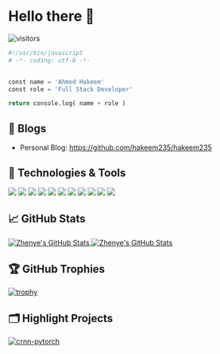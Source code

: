 # Hello there 👋

![visitors](https://visitor-badge.laobi.icu/badge?page_id=hakeem235.hakeem235)

```python
#!/usr/bin/javascript
# -*- coding: utf-8 -*-


const name = 'Ahmed Hakeem'
const role = 'Full Stack Developer'

return console.log( name + role )
```

## 📝 Blogs

- Personal Blog: https://github.com/hakeem235/hakeem235

## 🔧 Technologies & Tools

![](https://img.shields.io/badge/Editor-VS_Code-informational?style=flat&logo=visual-studio-code&logoColor=white&color=6aa6f8)
![](https://img.shields.io/badge/Code-HTML-informational?style=flat&logo=html&logoColor=white&color=6aa6f8)
![](https://img.shields.io/badge/Code-CSS-informational?style=flat&logo=css&logoColor=white&color=6aa6f8)
![](https://img.shields.io/badge/Code-Bootstrap-informational?style=flat&logo=bootstrap&logoColor=white&color=6aa6f8)
![](https://img.shields.io/badge/Code-JavaScript-informational?style=flat&logo=javascript&logoColor=white&color=6aa6f8)
![](https://img.shields.io/badge/Code-Node.js-informational?style=flat&logo=node.js&logoColor=white&color=6aa6f8)
![](https://img.shields.io/badge/Code-Handlebar.js-informational?style=flat&logo=Handlebar&logoColor=white&color=6aa6f8)
![](https://img.shields.io/badge/Code-React-informational?style=flat&logo=react&logoColor=white&color=6aa6f8)
![](https://img.shields.io/badge/OS-Linux-informational?style=flat&logo=linux&logoColor=white&color=6aa6f8)
![](https://img.shields.io/badge/Shell-Bash-informational?style=flat&logo=gnu-bash&logoColor=white&color=6aa6f8)
![](https://img.shields.io/badge/Tools-MYSQL-informational?style=flat&logo=mysql&logoColor=white&color=6aa6f8)



## &#x1f4c8; GitHub Stats

<a href="https://github.com/hakeem235/hakeem235">
  <img align="center" src="https://github-readme-stats.vercel.app/api/top-langs/?username=hakeem235&hide=c%2B%2B,c,matlab,assembly&title_color=6aa6f8&text_color=8a919a&icon_color=6aa6f8&bg_color=22272e" alt="Zhenye's GitHub Stats" />
</a>

<a href="https://github.com/hakeem235/hakeem235">
  <img align="center" src="https://github-readme-stats.vercel.app/api?username=hakeem235&show_icons=true&line_height=27&count_private=true&title_color=6aa6f8&text_color=8a919a&icon_color=6aa6f8&bg_color=22272e" alt="Zhenye's GitHub Stats" />
</a>

## 🏆 GitHub Trophies

[![trophy](https://github-profile-trophy.vercel.app/?username=hakeem235&theme=nord&column=7)](https://github.com/ryo-ma/github-profile-trophy)


## 🗂️ Highlight Projects

<a href="https://github.com/hakeem235/TechBlog">
  <img align="center" src="https://github-readme-stats.vercel.app/api/pin/?username=hakeem235&repo=TechBlog&show_icons=true&line_height=27&title_color=6aa6f8&text_color=8a919a&icon_color=6aa6f8&bg_color=22272e" alt="crnn-pytorch" />
</a>

